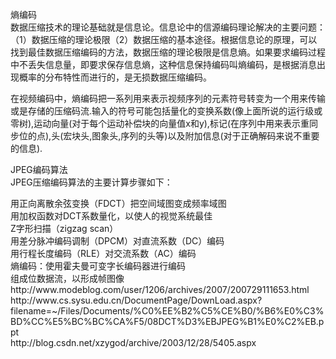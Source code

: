 <p>熵编码<br />
数据压缩技术的理论基础就是信息论。信息论中的信源编码理论解决的主要问题：（1）数据压缩的理论极限（2）数据压缩的基本途径。根据信息论的原理，可以找到最佳数据压缩编码的方法，数据压缩的理论极限是信息熵。如果要求编码过程中不丢失信息量，即要求保存信息熵，这种信息保持编码叫熵编码，是根据消息出现概率的分布特性而进行的，是无损数据压缩编码。</p>
<p>在视频编码中，熵编码把一系列用来表示视频序列的元素符号转变为一个用来传输或是存储的压缩码流.输入的符号可能包括量化的变换系数(像上面所说的运行级或零树),运动向量(对于每个运动补偿块的向量值x和y),标记(在序列中用来表示重同步位的点),头(宏块头,图象头,序列的头等)以及附加信息(对于正确解码来说不重要的信息).&nbsp; </p>
<p>JPEG编码算法<br />
JPEG压缩编码算法的主要计算步骤如下：</p>
<p>用正向离散余弦变换（FDCT）把空间域图变成频率域图 <br />
用加权函数对DCT系数量化，以使人的视觉系统最佳 <br />
Z字形扫描（zigzag scan） <br />
用差分脉冲编码调制（DPCM）对直流系数（DC）编码 <br />
用行程长度编码（RLE）对交流系数（AC）编码 <br />
熵编码：使用霍夫曼可变字长编码器进行编码 <br />
组成位数据流，以形成帧图像<br />
http://www.modeblog.com/user/1206/archives/2007/200729111653.html<br />
http://www.cs.sysu.edu.cn/DocumentPage/DownLoad.aspx?filename=~/Files/Documents/%C0%EE%B2%C5%CE%B0/%B6%E0%C3%BD%CC%E5%BC%BC%CA%F5/08DCT%D3%EBJPEG%B1%E0%C2%EB.ppt<br />
http://blog.csdn.net/xzygod/archive/2003/12/28/5405.aspx<br />
</p>
